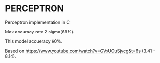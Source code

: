 # PERCEPTRON
Perceptron implementation in C


Max accuracy rate 2 sigma(68%).


This model accueracy 60%.

Based on https://www.youtube.com/watch?v=GVsUOuSjvcg&t=6s  (3.41 - 8.14).

